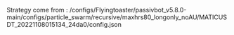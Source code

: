 Strategy come from : /configs/Flyingtoaster/passivbot_v5.8.0-main/configs/particle_swarm/recursive/maxhrs80_longonly_noAU/MATICUSDT_20221108015134_24da0/config.json